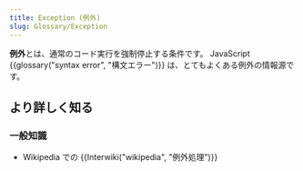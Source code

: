```yaml
---
title: Exception (例外)
slug: Glossary/Exception
---
```

**例外**とは、通常のコード実行を強制停止する条件です。 JavaScript {{glossary("syntax error", "構文エラー")}} は、とてもよくある例外の情報源です。

## より詳しく知る

### 一般知識

- Wikipedia での {{Interwiki("wikipedia", "例外処理")}}
